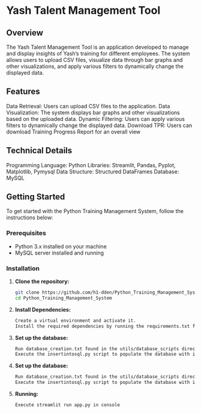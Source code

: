 # Yash Talent Management Tool

## Overview

The Yash Talent Management Tool is an application developed to manage and display insights of Yash’s training for different employees. The system allows users to upload CSV files, visualize data through bar graphs and other visualizations, and apply various filters to dynamically change the displayed data.

## Features

Data Retrieval: Users can upload CSV files to the application.
Data Visualization: The system displays bar graphs and other visualizations based on the uploaded data.
Dynamic Filtering: Users can apply various filters to dynamically change the displayed data.
Download TPR: Users can download Training Progress Report for an overall view

## Technical Details

Programming Language: Python
Libraries: Streamlit, Pandas, Pyplot, Matplotlib, Pymysql
Data Structure: Structured DataFrames
Database: MySQL

## Getting Started

To get started with the Python Training Management System, follow the instructions below:

### Prerequisites

- Python 3.x installed on your machine
- MySQL server installed and running

### Installation

1. **Clone the repository:**
   ```bash
   git clone https://github.com/h1-dden/Python_Training_Management_System
   cd Python_Training_Management_System

2. **Install Dependencies:**
   ```bash
   Create a virtual environment and activate it.
   Install the required dependencies by running the requirements.txt file.

3. **Set up the database:**
   ```bash
   Run database_creation.txt found in the utils/database_scripts directory in your MySQL environment to create the necessary database structure.
   Execute the insertintosql.py script to populate the database with initial data.

4. **Set up the database:**
   ```bash
   Run database_creation.txt found in the utils/database_scripts directory in your MySQL environment to create the necessary database structure.
   Execute the insertintosql.py script to populate the database with initial data.

4. **Running:**
   ```bash
   Execute streamlit run app.py in console